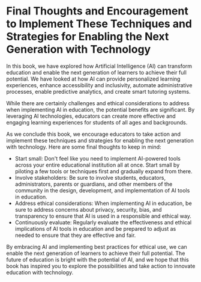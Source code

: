 Final Thoughts and Encouragement to Implement These Techniques and Strategies for Enabling the Next Generation with Technology
==========================================================================================================================================

In this book, we have explored how Artificial Intelligence (AI) can transform education and enable the next generation of learners to achieve their full potential. We have looked at how AI can provide personalized learning experiences, enhance accessibility and inclusivity, automate administrative processes, enable predictive analytics, and create smart tutoring systems.

While there are certainly challenges and ethical considerations to address when implementing AI in education, the potential benefits are significant. By leveraging AI technologies, educators can create more effective and engaging learning experiences for students of all ages and backgrounds.

As we conclude this book, we encourage educators to take action and implement these techniques and strategies for enabling the next generation with technology. Here are some final thoughts to keep in mind:

* Start small: Don't feel like you need to implement AI-powered tools across your entire educational institution all at once. Start small by piloting a few tools or techniques first and gradually expand from there.
* Involve stakeholders: Be sure to involve students, educators, administrators, parents or guardians, and other members of the community in the design, development, and implementation of AI tools in education.
* Address ethical considerations: When implementing AI in education, be sure to address concerns about privacy, security, bias, and transparency to ensure that AI is used in a responsible and ethical way.
* Continuously evaluate: Regularly evaluate the effectiveness and ethical implications of AI tools in education and be prepared to adjust as needed to ensure that they are effective and fair.

By embracing AI and implementing best practices for ethical use, we can enable the next generation of learners to achieve their full potential. The future of education is bright with the potential of AI, and we hope that this book has inspired you to explore the possibilities and take action to innovate education with technology.
